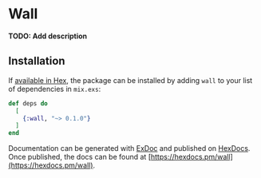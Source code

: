 # Wall

**TODO: Add description**

## Installation

If [available in Hex](https://hex.pm/docs/publish), the package can be installed
by adding `wall` to your list of dependencies in `mix.exs`:

```elixir
def deps do
  [
    {:wall, "~> 0.1.0"}
  ]
end
```

Documentation can be generated with [ExDoc](https://github.com/elixir-lang/ex_doc)
and published on [HexDocs](https://hexdocs.pm). Once published, the docs can
be found at [https://hexdocs.pm/wall](https://hexdocs.pm/wall).

